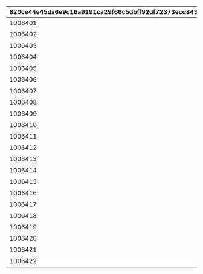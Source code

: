 |820ce44e45da6e9c16a9191ca29f66c5dbff92df72373ecd84326c1809f7bfe9|f8233f69e785a14b87c64c6987391aa730bf1db7e35d7f45aefab54f4d5be086|ad3fe618e280340fd8622322a61e37667e7b0b0ea2f836f62c1869379694bb48|cc3bb0eaaeadcb4d681211aeec35aaa088de5fc83dbebc67d04a3852ca549bd3|05e4bab3fe39ee34494c3c92a625604cc3692e42dbbb0262496eab3c4f218a81|a51619a411abb4b29ab08ecafb328aeb01205e326d4824a4bd5c96f35f8fd007|163265a2de3f108cd1dc2e7e22c63bb891e633b53c7c66b9912aaf33c580f8fc|
| --- | --- | --- | --- | --- | --- | --- |
|1006401|0|0|開会式|4|20036104|10064|
|1006402|0|0|開会式|3|20036104|10064|
|1006403|1006402|0|徒競走|1|20036104|10064|
|1006404|1006402|0|徒競走|4|20036104|10064|
|1006405|1006402|0|徒競走|2|20036104|10064|
|1006406|1006405|0|騎馬戦|2|20036104|10064|
|1006407|1006405|0|騎馬戦|4|20036104|10064|
|1006408|1006406|0|昼休憩|3|20036106|10064|
|1006409|1006406|0|昼休憩|4|20036106|10064|
|1006410|1006408|0|学術文化出展各種|3|20036106|10064|
|1006411|1006408|0|学術文化出展各種|4|20036106|10064|
|1006412|1006408|0|学術文化出展各種|1|20036106|10064|
|1006413|1006410|0|侍女風給仕喫茶|4|20036108|10064|
|1006414|1006410|0|侍女風給仕喫茶|3|20036108|10064|
|1006415|1006414|0|総合リレー|3|20036113|10064|
|1006416|1006414|0|総合リレー|4|20036113|10064|
|1006417|1006415|2003601|セレモニーステージ|1|0|10064|
|1006418|1006415|2003601|セレモニーステージ|4|0|10064|
|1006419|1006415|2003601|セレモニーステージ|2|0|10064|
|1006420|1006419|2003601|閉会式|3|0|10064|
|1006421|1006419|2003601|閉会式|4|0|10064|
|1006422|1006420|2003601|コンプリート演出|4|0|10064|
